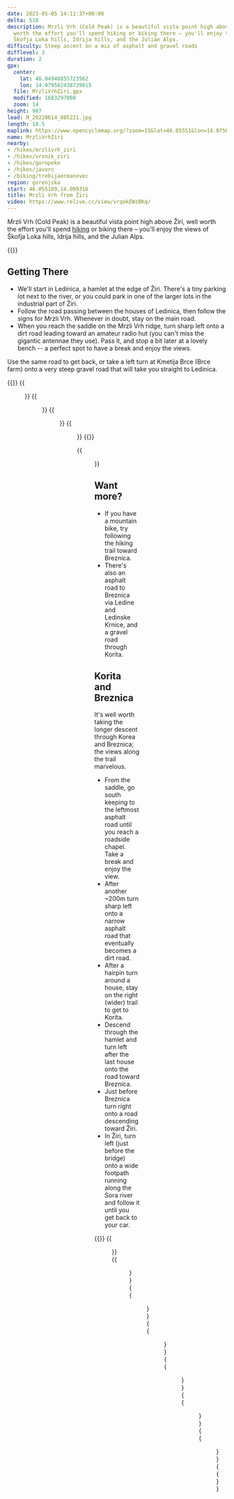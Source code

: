 ```yaml
---
date: 2023-05-05 14:11:37+00:00
delta: 510
description: Mrzli Vrh (Cold Peak) is a beautiful vista point high above Žiri, well
  worth the effort you'll spend hiking or biking there – you'll enjoy the views of
  Škofja Loka hills, Idrija hills, and the Julian Alps.
difficulty: Steep ascent on a mix of asphalt and gravel roads
difflevel: 3
duration: 2
gpx:
  center:
    lat: 46.04948855723562
    lon: 14.079582438739815
  file: MrzliVrhZiri.gpx
  modified: 1683297008
  zoom: 14
height: 987
lead: M_20220614_085221.jpg
length: 10.5
maplink: https://www.opencyclemap.org/?zoom=15&lat=46.05551&lon=14.07566&layers=B0000
name: MrzliVrhZiri
nearby:
- /hikes/mrzlivrh_ziri
- /hikes/vrsnik_ziri
- /hikes/goropeke
- /hikes/javorc
- /biking/trebijaermanovec
region: gorenjska
start: 46.055189,14.099316
title: Mrzli Vrh from Žiri
video: https://www.relive.cc/view/vrqokEWzBKq/
---
```

Mrzli Vrh (Cold Peak) is a beautiful vista point high above Žiri, well
worth the effort you'll spend [hiking](../../hikes/mrzlivrh_ziri) or biking there – you'll enjoy the views of Škofja Loka hills, Idrija hills, and the Julian Alps.

{{<hike-details>}}

## Getting There

* We'll start in Ledinica, a hamlet at the edge of Žiri. There's a tiny parking lot next to the river, or you could park in one of the larger lots in the industrial part of Žiri.
* Follow the road passing between the houses of Ledinica, then follow the signs for Mrzli Vrh. Whenever in doubt, stay on the main road.
* When you reach the saddle on the Mrzli Vrh ridge, turn sharp left onto a dirt road leading toward an amateur radio hut (you can't miss the gigantic antennae they use). Pass it, and stop a bit later at a lovely bench -- a perfect spot to have a break and enjoy the views.

Use the same road to get back, or take a left turn at Kmetija Brce (Brce farm) onto a very steep gravel road that will take you straight to Ledinica.

{{<gallery>}}
{{<figure src="M_20220614_090034.jpg">}}
{{<figure src="M_20220614_094525.jpg">}}
{{<figure src="M_20220614_100107.jpg">}}
{{<figure src="M_20220614_101239.jpg">}}
{{</gallery>}}

{{<figure src="Razgled.jpg" caption-position="bottom" caption="View from the top">}}

## Want more?

* If you have a mountain bike, try following the hiking trail toward Breznica.
* There's also an asphalt road to Breznica via Ledine and Ledinske Krnice, and a gravel road through Korita.

## Korita and Breznica

It's well worth taking the longer descent through Korea and Breznica; the views along the trail marvelous.

* From the saddle, go south keeping to the leftmost asphalt road until you reach a roadside chapel. Take a break and enjoy the view.
* After another ~200m turn sharp left onto a narrow asphalt road that eventually becomes a dirt road.
* After a hairpin turn around a house, stay on the right (wider) trail to get to Korita.
* Descend through the hamlet and turn left after the last house onto the road toward Breznica.
* Just before Breznica turn right onto a road descending toward Žiri.
* In Žiri, turn left (just before the bridge) onto a wide footpath running along the Sora river and follow it until you get back to your car.

{{<gallery>}}
{{<figure src="M_20230505_093128.jpg">}}
{{<figure src="M_20230505_100014.jpg">}}
{{<figure src="M_20230505_100019.jpg">}}
{{<figure src="M_20230505_100023.jpg">}}
{{<figure src="M_20230505_100853.jpg">}}
{{<figure src="M_20230505_101330.jpg">}}
{{<figure src="M_20230505_102931.jpg">}}
{{</gallery>}}
